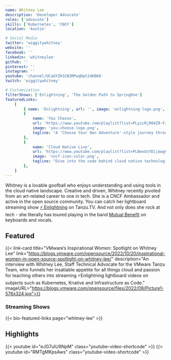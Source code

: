 ```yaml
---
name: Whitney Lee
description: 'Developer Advocate'
roles: ['advocate']
skills: ['Kubernetes', 'CNCF']
location: 'Austin'

# Social Media
twitter: 'wiggitywhitney'
website: ''
facebook: ''
linkedin: 'whitneylee'
github: ''
pinterest: ''
instagram: ''
youtube: 'channel/UCaGYZkSCN3MPwqRpt24KBKA'
twitch: 'wiggitywhitney'

# Customization
filterShows: ['Enlightning', 'The Golden Path to SpringOne']
featuredLinks:
    [
        { name: 'Enlightning', url: '', image: 'enlightning-logo.png', tagline: 'Learn CNCF projects with Whitney and her lightboard.' },
        {
            name: 'You Choose',
            url: 'https://www.youtube.com/playlist?list=PLyicRj904Z9-FzCPvGpVHgRQVYJpVmx3Z',
            image: 'you-choose-logo.png',
            tagline: "A 'Choose Your Own Adventure'-style journey through the cloud native landscape with Whitney and her co-host Viktor Farcic.",
        },
        {
            name: 'Cloud Native Live',
            url: 'https://www.youtube.com/playlist?list=PLBexUsYDijawgCdEqEDBj3cUCovUS1MM5',
            image: 'cncf-icon-color.png',
            tagline: "Dive into the code behind cloud native technologies",
        },
    ]
---
```


<!-- markdownlint-disable MD041-->

Whitney is a lovable goofball who enjoys understanding and using tools in the cloud native landscape. Creative and driven, Whitney recently pivoted from an art-related career to one in tech. She is a CNCF Ambassador and active in the open source community. You can catch her lightboard streaming show [⚡️ Enlightning](https://tanzu.vmware.com/developer/tv/enlightning/) on Tanzu.TV. And not only does she rock at tech - she literally has toured playing in the band [Mutual Benefit](https://www.mutualbenef.it/) on keyboards and vocals.

<!--more-->

## Featured

{{< link-card title="VMware’s Inspirational Women: Spotlight on Whitney Lee" link="https://blogs.vmware.com/opensource/2022/10/20/inspirational-women-in-open-source-spotlight-on-whitney-lee/" description="An interview with Whitney Lee, Staff Technical Advocate for the VMware Tanzu Team, who funnels her insatiable appetite for all things cloud and passion for teaching others into streaming ⚡Enlightning lightboard videos on subjects such as Kubernetes, Knative and Infrastructure as Code." imageURL="https://blogs.vmware.com/opensource/files/2022/09/Picture1-576x324.jpg">}}

### Streaming Shows

{{< bio-featured-links page="whitney-lee" >}}

## Highlights

{{< youtube id="eJG7uIU9NpM" class="youtube-video-shortcode" >}}
{{< youtube id="RMTgMKpsAws" class="youtube-video-shortcode" >}}
